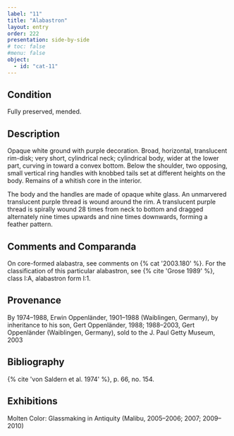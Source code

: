 ```yaml
---
label: "11"
title: "Alabastron"
layout: entry
order: 222
presentation: side-by-side
# toc: false
#menu: false 
object:
  - id: "cat-11"
---
```


## Condition

Fully preserved, mended.

## Description

Opaque white ground with purple decoration. Broad, horizontal, translucent rim-disk; very short, cylindrical neck; cylindrical body, wider at the lower part, curving in toward a convex bottom. Below the shoulder, two opposing, small vertical ring handles with knobbed tails set at different heights on the body. Remains of a whitish core in the interior.

The body and the handles are made of opaque white glass. An unmarvered translucent purple thread is wound around the rim. A translucent purple thread is spirally wound 28 times from neck to bottom and dragged alternately nine times upwards and nine times downwards, forming a feather pattern.

## Comments and Comparanda

On core-formed alabastra, see comments on {% cat '2003.180' %}. For the classification of this particular alabastron, see {% cite 'Grose 1989' %}, class I:A, alabastron form I:1.

## Provenance

By 1974–1988, Erwin Oppenländer, 1901–1988 (Waiblingen, Germany), by inheritance to his son, Gert Oppenländer, 1988; 1988–2003, Gert Oppenländer (Waiblingen, Germany), sold to the J. Paul Getty Museum, 2003

## Bibliography

{% cite 'von Saldern et al. 1974' %}, p. 66, no. 154.

## Exhibitions

Molten Color: Glassmaking in Antiquity (Malibu, 2005–2006; 2007; 2009–2010)